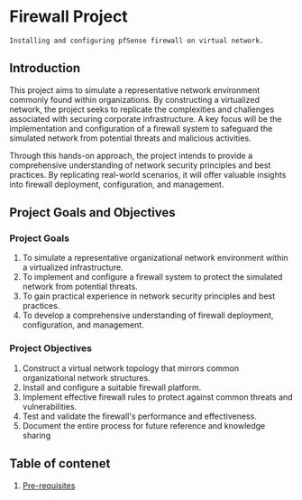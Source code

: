 # Firewall Project
    Installing and configuring pfSense firewall on virtual network.

## Introduction

This project aims to simulate a representative network environment commonly found within organizations. By constructing a virtualized network, the project seeks to replicate the complexities and challenges associated with securing corporate infrastructure. A key focus will be the implementation and configuration of a firewall system to safeguard the simulated network from potential threats and malicious activities.

Through this hands-on approach, the project intends to provide a comprehensive understanding of network security principles and best practices. By replicating real-world scenarios, it will offer valuable insights into firewall deployment, configuration, and management.


## Project Goals and Objectives

### Project Goals
1. To simulate a representative organizational network environment within a virtualized infrastructure.
2. To implement and configure a firewall system to protect the simulated network from potential threats.
3. To gain practical experience in network security principles and best practices.
4. To develop a comprehensive understanding of firewall deployment, configuration, and management.


### Project Objectives
1. Construct a virtual network topology that mirrors common organizational network structures.
2. Install and configure a suitable firewall platform.
3. Implement effective firewall rules to protect against common threats and vulnerabilities.
4. Test and validate the firewall's performance and effectiveness.
5. Document the entire process for future reference and knowledge sharing

## Table of contenet

1. [Pre-requisites](docs/Pre-requisites.md)